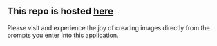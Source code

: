 ## This repo is hosted [here](https://pravin-img-generator.onrender.com/)

Please visit and experience the joy of creating images directly from the prompts you enter into this application.
